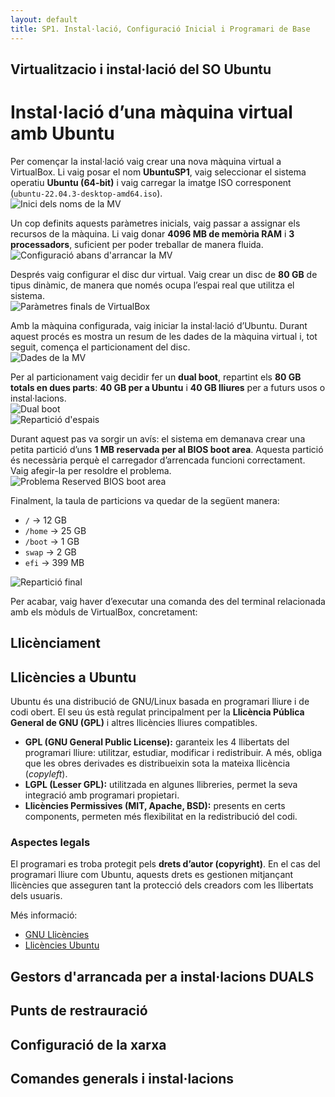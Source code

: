 ```yaml
---
layout: default
title: SP1. Instal·lació, Configuració Inicial i Programari de Base
---
```


## Virtualitzacio i instal·lació del SO Ubuntu
# Instal·lació d’una màquina virtual amb Ubuntu

Per començar la instal·lació vaig crear una nova màquina virtual a VirtualBox. Li vaig posar el nom **UbuntuSP1**, vaig seleccionar el sistema operatiu **Ubuntu (64-bit)** i vaig carregar la imatge ISO corresponent (`ubuntu-22.04.3-desktop-amd64.iso`).  
![Inici dels noms de la MV](inici%20dels%20noms%20de%20la%20MV.png)

Un cop definits aquests paràmetres inicials, vaig passar a assignar els recursos de la màquina. Li vaig donar **4096 MB de memòria RAM** i **3 processadors**, suficient per poder treballar de manera fluida.  
![Configuració abans d'arrancar la MV](configuracio%20abans%20d'arrancar%20la%20MV.png)

Després vaig configurar el disc dur virtual. Vaig crear un disc de **80 GB** de tipus dinàmic, de manera que només ocupa l’espai real que utilitza el sistema.  
![Paràmetres finals de VirtualBox](Quan%20acabes%20dels%20parametres%20de%20VirtualBox%20%22finish%22.png)

Amb la màquina configurada, vaig iniciar la instal·lació d’Ubuntu. Durant aquest procés es mostra un resum de les dades de la màquina virtual i, tot seguit, comença el particionament del disc.  
![Dades de la MV](MV%20amb%20les%20dades.png)

Per al particionament vaig decidir fer un **dual boot**, repartint els **80 GB totals en dues parts**: **40 GB per a Ubuntu** i **40 GB lliures** per a futurs usos o instal·lacions.  
![Dual boot](dual%20boot%20que%20es%20lo%20de%20la%20reparticio.png)  
![Repartició d'espais](Reparticio%20d'espais.png)

Durant aquest pas va sorgir un avís: el sistema em demanava crear una petita partició d’uns **1 MB reservada per al BIOS boot area**. Aquesta partició és necessària perquè el carregador d’arrencada funcioni correctament. Vaig afegir-la per resoldre el problema.  
![Problema Reserved BIOS boot area](Problema%20reserved%20BIOS%20boot%20area.png)

Finalment, la taula de particions va quedar de la següent manera:  
- `/` → 12 GB  
- `/home` → 25 GB  
- `/boot` → 1 GB  
- `swap` → 2 GB  
- `efi` → 399 MB  

![Repartició final](Reparticio%20d'espais.png)

Per acabar, vaig haver d’executar una comanda des del terminal relacionada amb els mòduls de VirtualBox, concretament:  

## Llicènciament
## Llicències a Ubuntu  

Ubuntu és una distribució de GNU/Linux basada en programari lliure i de codi obert. El seu ús està regulat principalment per la **Llicència Pública General de GNU (GPL)** i altres llicències lliures compatibles.  

- **GPL (GNU General Public License):** garanteix les 4 llibertats del programari lliure: utilitzar, estudiar, modificar i redistribuir. A més, obliga que les obres derivades es distribueixin sota la mateixa llicència (*copyleft*).  
- **LGPL (Lesser GPL):** utilitzada en algunes llibreries, permet la seva integració amb programari propietari.  
- **Llicències Permissives (MIT, Apache, BSD):** presents en certs components, permeten més flexibilitat en la redistribució del codi.  

### Aspectes legals  
El programari es troba protegit pels **drets d’autor (copyright)**. En el cas del programari lliure com Ubuntu, aquests drets es gestionen mitjançant llicències que asseguren tant la protecció dels creadors com les llibertats dels usuaris.  

Més informació:  
- [GNU Llicències](https://www.gnu.org/licenses/licenses.es.html)  
- [Llicències Ubuntu](https://ubuntu.com/licensing)  

## Gestors d'arrancada per a instal·lacions DUALS
## Punts de restrauració
## Configuració de la xarxa
## Comandes generals i instal·lacions
